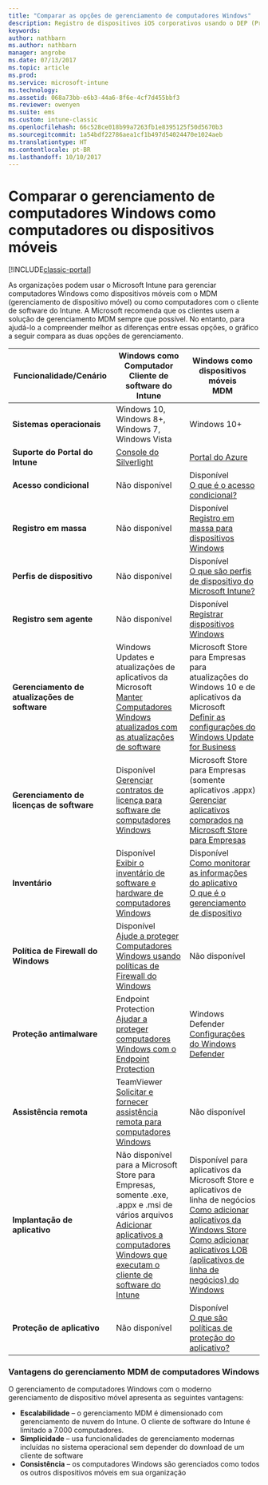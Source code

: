 ```yaml
---
title: "Comparar as opções de gerenciamento de computadores Windows"
description: Registro de dispositivos iOS corporativos usando o DEP (Programa de Registro de Dispositivo) da Apple ou o Apple Configurator
keywords: 
author: nathbarn
ms.author: nathbarn
manager: angrobe
ms.date: 07/13/2017
ms.topic: article
ms.prod: 
ms.service: microsoft-intune
ms.technology: 
ms.assetid: 068a73bb-e6b3-44a6-8f6e-4cf7d455bbf3
ms.reviewer: owenyen
ms.suite: ems
ms.custom: intune-classic
ms.openlocfilehash: 66c528ce018b99a7263fb1e8395125f50d5670b3
ms.sourcegitcommit: 1a54bdf22786aea1cf1b497d54024470e1024aeb
ms.translationtype: HT
ms.contentlocale: pt-BR
ms.lasthandoff: 10/10/2017
---
```

# <a name="compare-managing-windows-pcs-as-computers-or-mobile-devices"></a>Comparar o gerenciamento de computadores Windows como computadores ou dispositivos móveis

[!INCLUDE[classic-portal](../includes/classic-portal.md)]

As organizações podem usar o Microsoft Intune para gerenciar computadores Windows como dispositivos móveis com o MDM (gerenciamento de dispositivo móvel) ou como computadores com o cliente de software do Intune.  A Microsoft recomenda que os clientes usem a solução de gerenciamento MDM sempre que possível. No entanto, para ajudá-lo a compreender melhor as diferenças entre essas opções, o gráfico a seguir compara as duas opções de gerenciamento.

|**Funcionalidade/Cenário** |**Windows como Computador**<br>Cliente de software do Intune | **Windows como dispositivos móveis**<br>MDM |
|--------------|-------------------------------|-------------------------------|
|**Sistemas operacionais** |Windows 10, Windows 8+, Windows 7, Windows Vista | Windows 10+ |
|**Suporte do Portal do Intune** |[Console do Silverlight](https://manage.microsoft.com)|[Portal do Azure](https://portal.azure.com) |
|**Acesso condicional**|Não disponível|Disponível <br>[O que é o acesso condicional?](https://docs.microsoft.com/intune-azure/conditional-access/what-is-conditional-access)|
|**Registro em massa**|Não disponível|Disponível <br>[Registro em massa para dispositivos Windows](https://docs.microsoft.com/intune-azure/enroll-devices/bulk-enroll-windows)|
|**Perfis de dispositivo**|Não disponível|Disponível <br>[O que são perfis de dispositivo do Microsoft Intune?](https://docs.microsoft.com/intune-azure/configure-devices/what-are-device-profiles)|
|**Registro sem agente**|Não disponível |Disponível<br>[Registrar dispositivos Windows](https://docs.microsoft.com/intune-azure/enroll-devices/enroll-windows-devices)|
|**Gerenciamento de atualizações de software**| Windows Updates e atualizações de aplicativos da Microsoft<br>[Manter Computadores Windows atualizados com as atualizações de software](https://docs.microsoft.com/intune/deploy-use/keep-windows-pcs-up-to-date-with-software-updates-in-microsoft-intune)|Microsoft Store para Empresas para atualizações do Windows 10 e de aplicativos da Microsoft<br> [Definir as configurações do Windows Update for Business](https://docs.microsoft.com/intune-azure/configure-devices/how-to-configure-windows-update-for-business) |
|**Gerenciamento de licenças de software**|Disponível <br>[Gerenciar contratos de licença para software de computadores Windows](https://docs.microsoft.com/intune/deploy-use/manage-license-agreements-for-windows-pc-software-in-microsoft-intune)|Microsoft Store para Empresas (somente aplicativos .appx)<br>[Gerenciar aplicativos comprados na Microsoft Store para Empresas](https://docs.microsoft.com/intune-azure/manage-apps/wsfb-apps)|
|**Inventário**|Disponível <br>[Exibir o inventário de software e hardware de computadores Windows](https://docs.microsoft.com/intune/deploy-use/view-hardware-and-software-inventory-for-windows-pcs-in-microsoft-intune)|Disponível <br>[Como monitorar as informações do aplicativo](https://docs.microsoft.com/intune/apps-monitor)<br>[O que é o gerenciamento de dispositivo](https://docs.microsoft.com/intune/device-management)|
|**Política de Firewall do Windows**|Disponível <br>[Ajude a proteger Computadores Windows usando políticas de Firewall do Windows](https://docs.microsoft.com/intune/deploy-use/help-protect-windows-pcs-using-windows-firewall-policies-in-microsoft-intune) |Não disponível|
|**Proteção antimalware**|Endpoint Protection<br>[Ajudar a proteger computadores Windows com o Endpoint Protection](https://docs.microsoft.com/intune/deploy-use/help-secure-windows-pcs-with-endpoint-protection-for-microsoft-intune)|Windows Defender<br>[Configurações do Windows Defender](https://docs.microsoft.com/intune-azure/configure-devices/custom-for-windows-10#windows-defender-settings)|
|**Assistência remota** |TeamViewer<br>[Solicitar e fornecer assistência remota para computadores Windows](https://docs.microsoft.com/intune/deploy-use/request-and-provide-remote-assistance-for-windows-pcs-in-microsoft-intune)|Não disponível |
|**Implantação de aplicativo** | Não disponível para a Microsoft Store para Empresas,<br>somente .exe, .appx e .msi de vários arquivos<br>[Adicionar aplicativos a computadores Windows que executam o cliente de software do Intune](https://docs.microsoft.com/intune/deploy-use/add-apps-for-windows-pcs-in-microsoft-intune)|Disponível para aplicativos da Microsoft Store e aplicativos de linha de negócios<br>[Como adicionar aplicativos da Windows Store](https://docs.microsoft.com/intune/store-apps-windows)<br>[Como adicionar aplicativos LOB (aplicativos de linha de negócios) do Windows](https://docs.microsoft.com/intune/lob-apps-windows)|
|**Proteção de aplicativo**|Não disponível|Disponível <br>[O que são políticas de proteção do aplicativo?](https://docs.microsoft.com/intune-azure/manage-apps/what-is-app-protection-policy)|


### <a name="advantages-of-mdm-windows-pc-management"></a>Vantagens do gerenciamento MDM de computadores Windows
O gerenciamento de computadores Windows com o moderno gerenciamento de dispositivo móvel apresenta as seguintes vantagens:
- **Escalabilidade** – o gerenciamento MDM é dimensionado com gerenciamento de nuvem do Intune. O cliente de software do Intune é limitado a 7.000 computadores.
- **Simplicidade** – usa funcionalidades de gerenciamento modernas incluídas no sistema operacional sem depender do download de um cliente de software
- **Consistência** – os computadores Windows são gerenciados como todos os outros dispositivos móveis em sua organização
<!-- - **Cloud optimization** - -->
